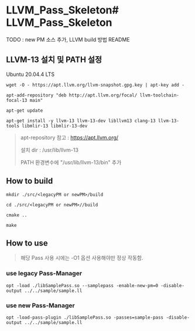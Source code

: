 # LLVM_Pass_Skeleton# LLVM_Pass_Skeleton
TODO : new PM 소스 추가, LLVM build 방법 README

##
## LLVM-13 설치 및 PATH 설정

Ubuntu 20.04.4 LTS
```
wget -O - https://apt.llvm.org/llvm-snapshot.gpg.key | apt-key add -

apt-add-repository "deb http://apt.llvm.org/focal/ llvm-toolchain-focal-13 main" 

apt-get update

apt-get install -y llvm-13 llvm-13-dev libllvm13 clang-13 llvm-13-tools libmlir-13 libmlir-13-dev
```

> apt-repository 참고 : https://apt.llvm.org/
> 
> 설치 dir : /usr/lib/llvm-13 
>
> PATH 환경변수에 "/usr/lib/llvm-13/bin" 추가

##
## How to build
```
mkdir ./src/<legacyPM or newPM>/build

cd ./src/<legacyPM or newPM>//build

cmake ..

make
```

##
## How to use
> 해당 Pass 사용 시에는 -O1 옵션 사용해야만 정상 작동함. 
### use legacy Pass-Manager
```
opt -load ./libSamplePass.so --samplepass -enable-new-pm=0 -disable-output ../../sample/sample.ll
```

### use new Pass-Manager
```
opt -load-pass-plugin ./libSamplePass.so -passes=sample-pass -disable-output ../../sample/sample.ll
```

